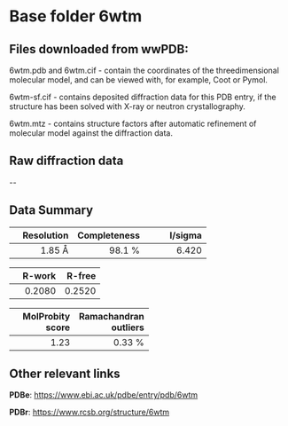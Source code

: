 # Base folder 6wtm

## Files downloaded from wwPDB:

6wtm.pdb and 6wtm.cif - contain the coordinates of the threedimensional molecular model, and can be viewed with, for example, Coot or Pymol.

6wtm-sf.cif - contains deposited diffraction data for this PDB entry, if the structure has been solved with X-ray or neutron crystallography.

6wtm.mtz - contains structure factors after automatic refinement of molecular model against the diffraction data.

## Raw diffraction data

--<br> 

## Data Summary
|   | Resolution | Completeness| I/sigma |
|---|-------------:|----------------:|--------------:|
|   |1.85 Å|98.1  %|<img width=50/>6.420|

|   | **R-work**| **R-free**   
|---|-------------:|----------------:|           
||  0.2080|  0.2520|

|   |**MolProbity<br>score**| **Ramachandran<br>outliers** 
|---|-------------:|----------------:|
||  1.23|  0.33 %|

 

 



## Other relevant links 
**PDBe**:  https://www.ebi.ac.uk/pdbe/entry/pdb/6wtm
 
**PDBr**: https://www.rcsb.org/structure/6wtm 

